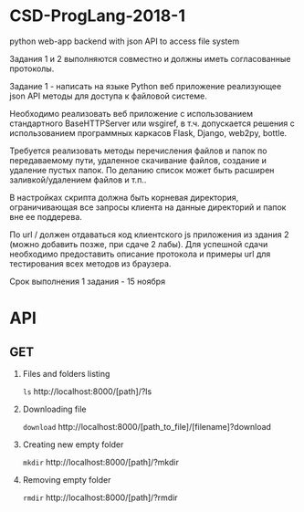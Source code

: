 
# CSD-ProgLang-2018-1
python web-app backend with json API to access file system

Задания 1 и 2 выполняются совместно и должны иметь согласованные протоколы.

Задание 1 - написать на языке Python веб приложение реализующее json API методы
для доступа к файловой системе.

Необходимо реализовать веб приложение с использованием стандартного
BaseHTTPServer или wsgiref, в т.ч. допускается решения с использованием
программных каркасов Flask, Django, web2py, bottle.

Требуется реализовать методы перечисления файлов и папок по передаваемому
пути, удаленное скачивание файлов, создание и удаление пустых папок. По деланию
список может быть расширен заливкой/удалением файлов и т.п..

В настройках скрипта должна быть корневая директория, ограничивающая все
запросы клиента на данные директорий и папок вне ее поддерева.

По url / должен отдаваться код клиентского js приложения из здания 2 (можно
добавить позже, при сдаче 2 лабы). Для успешной сдачи необходимо предоставить
описание протокола и примеры url для тестирования всех методов из браузера.

Срок выполнения 1 задания - 15 ноября

# API
## GET

 1. Files and folders listing

    `ls`
    http://localhost:8000/[path]/?ls

 2. Downloading file

    `download`
    http://localhost:8000/[path_to_file]/[filename]?download

 3. Creating new empty folder

    `mkdir`
    http://localhost:8000/[path]/?mkdir

 4. Removing empty folder

    `rmdir`
    http://localhost:8000/[path]/?rmdir

